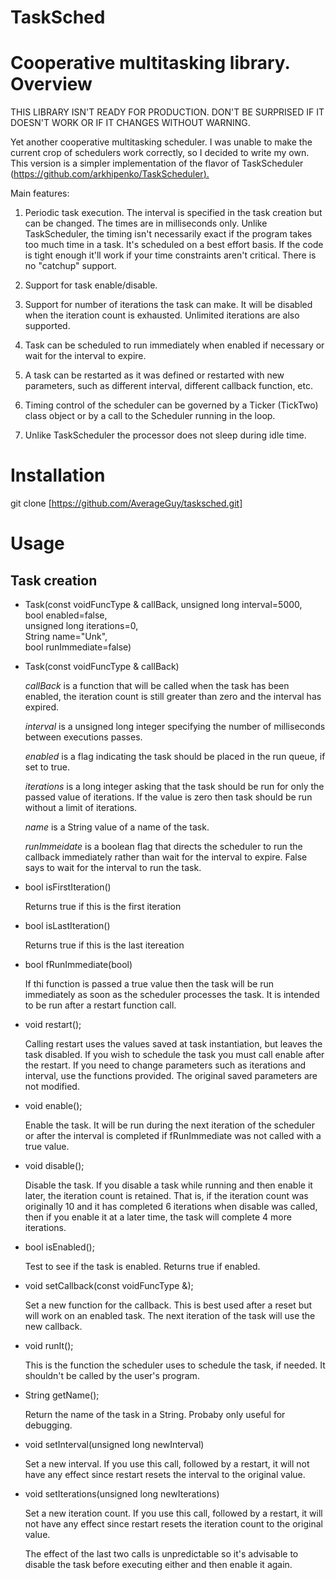 # TaskSched
Cooperative multitasking library.
Overview
========

THIS LIBRARY ISN'T READY FOR PRODUCTION.  DON'T BE SURPRISED IF IT DOESN'T WORK OR IF IT CHANGES WITHOUT WARNING.

Yet another cooperative multitasking scheduler. I was unable to make the
current crop of schedulers work correctly, so I decided to write my own.
This version is a simpler implementation of the flavor of TaskScheduler
(<https://github.com/arkhipenko/TaskScheduler>[).]()

Main features:

1.  Periodic task execution. The interval is specified in the task
    creation but can be changed. The times are in milliseconds only.
    Unlike TaskScheduler, the timing isn't necessarily exact if the
    program takes too much time in a task. It's scheduled on a best
    effort basis. If the code is tight enough it'll work if your time
    constraints aren't critical. There is no "catchup" support.

2.  Support for task enable/disable.

3.  Support for number of iterations the task can make. It will be
    disabled when the iteration count is exhausted. Unlimited iterations
    are also supported.

4.  Task can be scheduled to run immediately when enabled if necessary
    or wait for the interval to expire.

5.  A task can be restarted as it was defined or restarted with new
    parameters, such as different interval, different callback function,
    etc.

6.  Timing control of the scheduler can be governed by a Ticker
    (TickTwo) class object or by a call to the Scheduler running in the
    loop.

7.  Unlike TaskScheduler the processor does not sleep during idle time.

Installation 
============

git clone
[https://github.com/AverageGuy/tasksched.git]

Usage
=====

Task creation
-------------

-   Task(const voidFuncType & callBack, unsigned long interval=5000,\
    bool enabled=false,\
    unsigned long iterations=0,\
    String name=\"Unk\",\
    bool runImmediate=false)

-   Task(const voidFuncType & callBack)

    _callBack_ is a function that will be called when the task
    has been enabled, the iteration count is still greater than zero and
    the interval has expired.

    _interval_ is a unsigned long integer specifying the number of
    milliseconds between executions passes.

    _enabled_ is a flag indicating the task should be placed in the run
    queue, if set to true.

    _iterations_ is a long integer asking that the task should be run for
    only the passed value of iterations. If the value is zero then task
    should be run without a limit of iterations.

    _name_ is a String value of a name of the task.

    _runImmeidate_ is a boolean flag that directs the scheduler to run the
    callback immediately rather than wait for the interval to expire.
    False says to wait for the interval to run the task.

-   bool isFirstIteration()

    Returns true if this is the first iteration

-   bool isLastIteration()
  
    Returns true if this is the last itereation

-   bool fRunImmediate(bool)
   
    If thi function is passed a true value then the task will be run immediately as soon
    as the scheduler processes the task. It is intended to be run after
    a restart function call.

-   void restart();

    Calling restart uses the values saved at task instantiation, but
    leaves the task disabled. If you wish to schedule the task you must
    call enable after the restart. If you need to change parameters such
    as iterations and interval, use the functions provided. The original
    saved parameters are not modified.

-   void enable();

    Enable the task. It will be run during the next iteration of the
    scheduler or after the interval is completed if fRunImmediate was
    not called with a true value.

-   void disable();

    Disable the task. If you disable a task while running and then
    enable it later, the iteration count is retained. That is, if the
    iteration count was originally 10 and it has completed 6 iterations
    when disable was called, then if you enable it at a later time, the
    task will complete 4 more iterations.

-   bool isEnabled();

    Test to see if the task is enabled. Returns true if enabled.

-   void setCallback(const voidFuncType &);

    Set a new function for the callback. This is best used after a reset
    but will work on an enabled task. The next iteration of the task
    will use the new callback.

-   void runIt();

    This is the function the scheduler uses to schedule the task, if
    needed. It shouldn't be called by the user's program.

-   String getName();

    Return the name of the task in a String.  Probaby only useful for debugging.

-   void setInterval(unsigned long newInterval)

    Set a new interval.  If you use this call, followed by a restart, it will not have any effect since restart resets the interval to the original value.

-   void setIterations(unsigned long newIterations)

    Set a new iteration count. If you use this call, followed by a restart, it will not have any effect since restart resets the iteration count to the original value.

    The effect of the last two calls is unpredictable so it's advisable to disable the task before executing either and then enable it again.
 
